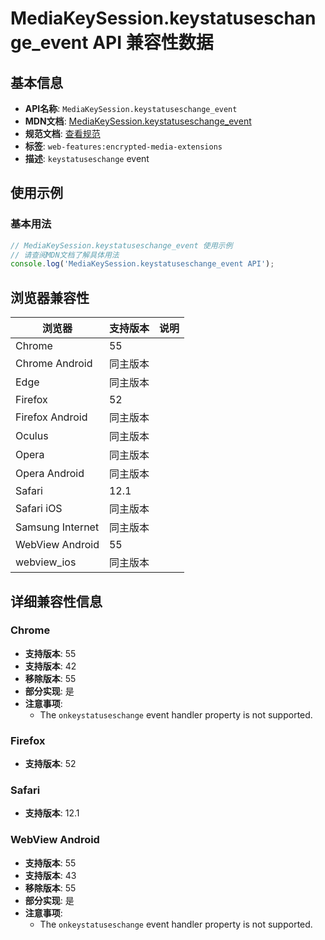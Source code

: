 # MediaKeySession.keystatuseschange_event API 兼容性数据

## 基本信息

- **API名称**: `MediaKeySession.keystatuseschange_event`
- **MDN文档**: [MediaKeySession.keystatuseschange_event](https://developer.mozilla.org/docs/Web/API/MediaKeySession/keystatuseschange_event)
- **规范文档**: [查看规范](https://w3c.github.io/encrypted-media/#dom-mediakeysession-onkeystatuseschange)
- **标签**: `web-features:encrypted-media-extensions`
- **描述**: `keystatuseschange` event

## 使用示例

### 基本用法

```javascript
// MediaKeySession.keystatuseschange_event 使用示例
// 请查阅MDN文档了解具体用法
console.log('MediaKeySession.keystatuseschange_event API');
```

## 浏览器兼容性

| 浏览器 | 支持版本 | 说明 |
|--------|----------|------|
| Chrome | 55 |  |
| Chrome Android | 同主版本 |  |
| Edge | 同主版本 |  |
| Firefox | 52 |  |
| Firefox Android | 同主版本 |  |
| Oculus | 同主版本 |  |
| Opera | 同主版本 |  |
| Opera Android | 同主版本 |  |
| Safari | 12.1 |  |
| Safari iOS | 同主版本 |  |
| Samsung Internet | 同主版本 |  |
| WebView Android | 55 |  |
| webview_ios | 同主版本 |  |

## 详细兼容性信息

### Chrome

- **支持版本**: 55
- **支持版本**: 42
- **移除版本**: 55
- **部分实现**: 是
- **注意事项**:
  - The `onkeystatuseschange` event handler property is not supported.

### Firefox

- **支持版本**: 52

### Safari

- **支持版本**: 12.1

### WebView Android

- **支持版本**: 55
- **支持版本**: 43
- **移除版本**: 55
- **部分实现**: 是
- **注意事项**:
  - The `onkeystatuseschange` event handler property is not supported.


